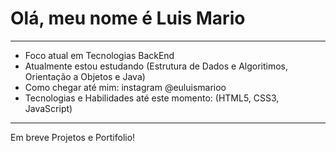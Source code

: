 # Olá, meu nome é Luis Mario
***
- Foco atual em Tecnologias BackEnd
- Atualmente estou estudando (Estrutura de Dados e Algoritimos, Orientação a Objetos e Java)
- Como chegar até mim: instagram @euluismarioo
- Tecnologias e Habilidades até este momento: (HTML5, CSS3, JavaScript)
***
Em breve Projetos e Portifolio!
